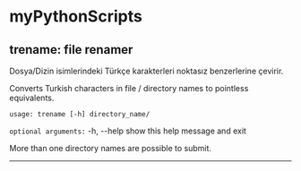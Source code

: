 # myPythonScripts



## trename: file renamer

Dosya/Dizin isimlerindeki Türkçe karakterleri noktasız benzerlerine çevirir.

Converts Turkish characters in file / directory names to pointless equivalents.

`usage: trename [-h] directory_name/`

`optional arguments:`
  -h, --help  show this help message and exit

More than one directory names are possible to submit.

-----

